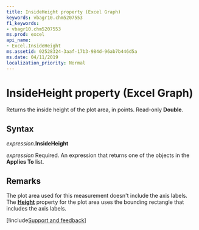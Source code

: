 ```yaml
---
title: InsideHeight property (Excel Graph)
keywords: vbagr10.chm5207553
f1_keywords:
- vbagr10.chm5207553
ms.prod: excel
api_name:
- Excel.InsideHeight
ms.assetid: 02528324-3aaf-17b3-984d-96ab7b446d5a
ms.date: 04/11/2019
localization_priority: Normal
---
```



# InsideHeight property (Excel Graph)

Returns the inside height of the plot area, in points. Read-only **Double**.

## Syntax

_expression_.**InsideHeight**

_expression_ Required. An expression that returns one of the objects in the **Applies To** list.

## Remarks

The plot area used for this measurement doesn't include the axis labels. The **[Height](excel.height.md)** property for the plot area uses the bounding rectangle that includes the axis labels.

[!include[Support and feedback](~/includes/feedback-boilerplate.md)]